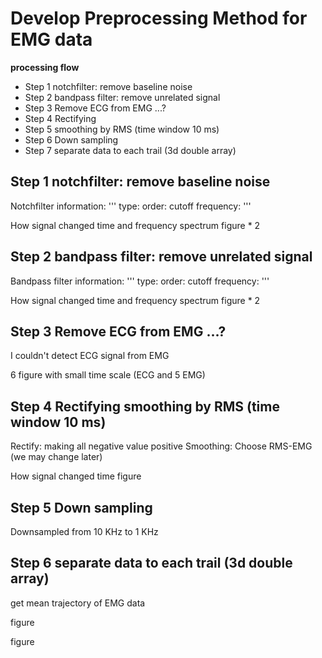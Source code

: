 # Develop Preprocessing Method for EMG data

**processing flow**
- Step 1 notchfilter: remove baseline noise
- Step 2 bandpass filter: remove unrelated signal
- Step 3 Remove ECG from EMG ...?
- Step 4 Rectifying
- Step 5 smoothing by RMS (time window 10 ms)
- Step 6 Down sampling
- Step 7 separate data to each trail (3d double array)


## Step 1 notchfilter: remove baseline noise

Notchfilter information:
'''
type: 
order: 
cutoff frequency: 
'''

How signal changed time and frequency spectrum
figure * 2

## Step 2 bandpass filter: remove unrelated signal

Bandpass filter information:
'''
type: 
order: 
cutoff frequency: 
'''

How signal changed time and frequency spectrum
figure * 2

## Step 3 Remove ECG from EMG ...?

I couldn't detect ECG signal from EMG

6 figure with small time scale (ECG and 5 EMG)

## Step 4 Rectifying smoothing by RMS (time window 10 ms)

Rectify: making all negative value positive
Smoothing: Choose RMS-EMG (we may change later)

How signal changed time
figure

## Step 5 Down sampling

Downsampled from 10 KHz to 1 KHz

## Step 6 separate data to each trail (3d double array)

get mean trajectory of EMG data

figure 

figure 